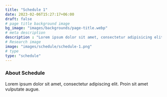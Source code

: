```yaml
---
title: "Schedule 1"
date: 2023-02-06T15:27:17+06:00
draft: false
# page title background image
bg_image: "images/backgrounds/page-title.webp"
# meta description
description : "Lorem ipsum dolor sit amet, consectetur adipisicing elit, sed do eiusmod tempor incididunt ut labore. dolore magna aliqua. Ut enim ad minim veniam, quis nostrud."
# Research image
image: "images/schedule/schedule-1.png"
# type
type: "schedule"
---
```


### About Schedule

Lorem ipsum dolor sit amet, consectetur adipiscing elit. Proin sit amet vulputate augue.
